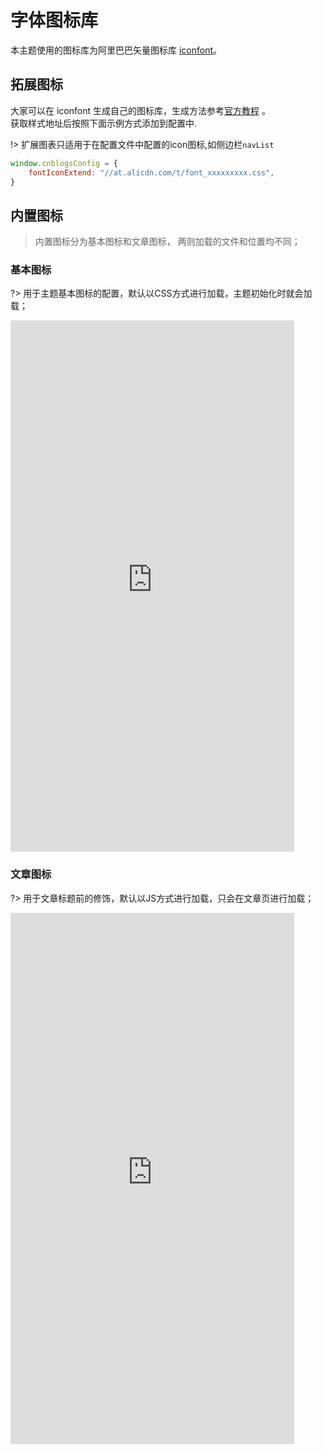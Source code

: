 # 字体图标库

本主题使用的图标库为阿里巴巴矢量图标库 [iconfont](https://www.iconfont.cn/)。

## 拓展图标
大家可以在 iconfont 生成自己的图标库，生成方法参考[官方教程](https://www.iconfont.cn/help/detail?spm=a313x.7781069.1998910419.13&helptype=about) 。
<br>获取样式地址后按照下面示例方式添加到配置中.

!> 扩展图表只适用于在配置文件中配置的icon图标,如侧边栏`navList`

```javascript
window.cnblogsConfig = {
    fontIconExtend: "//at.alicdn.com/t/font_xxxxxxxxx.css",
}
```

## 内置图标

> 内置图标分为基本图标和文章图标， 两则加载的文件和位置均不同；

### 基本图标

?> 用于主题基本图标的配置，默认以CSS方式进行加载，主题初始化时就会加载；

<iframe  
height=850
width=90%
src="https://docs.wangyangyang.vip/iconfont/base/demo_index.html"  
frameborder=0  
allowfullscreen>
</iframe>

### 文章图标

?> 用于文章标题前的修饰，默认以JS方式进行加载，只会在文章页进行加载；

<iframe  
height=850
width=90%
src="https://docs.wangyangyang.vip/iconfont/posts/demo_index.html"  
frameborder=0  
allowfullscreen>
</iframe>

